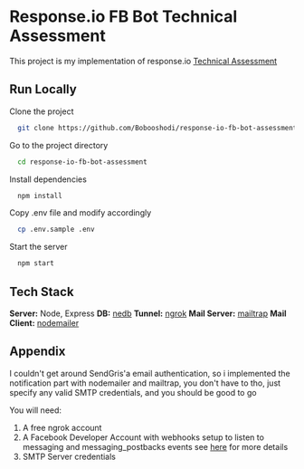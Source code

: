 
# Response.io FB Bot Technical Assessment

This project is my implementation of response.io [Technical Assessment](https://respond.notion.site/Task-1-Facebook-Messenger-Bot-fe0a128b17af417db55a3f455ccdc641#3d173d2b1a1d4967a727d2a53c3ce2fe "Technical Assessment")




## Run Locally

Clone the project

```bash
  git clone https://github.com/Bobooshodi/response-io-fb-bot-assessment.git
```

Go to the project directory

```bash
  cd response-io-fb-bot-assessment
```

Install dependencies

```bash
  npm install
```

Copy .env file and modify accordingly

```bash
  cp .env.sample .env
```

Start the server

```bash
  npm start
```


## Tech Stack

**Server:** Node, Express
**DB:** [nedb](https://github.com/louischatriot/nedb "nedb")
**Tunnel:** [ngrok](https://ngrok.com/ "ngrok")
**Mail Server:** [mailtrap](https://mailtrap.io "mailtrap")
**Mail Client:** [nodemailer](https://nodemailer.com/about/ "nodemailer")






## Appendix

I couldn't get around SendGris'a email authentication, so i implemented the notification part with nodemailer and mailtrap, you don't have to tho, just specify any valid SMTP credentials, and you should be good to go

You will need:
1. A free ngrok account
1. A Facebook Developer Account with webhooks setup to listen to messaging and messaging_postbacks events see [here](https://developers.facebook.com/docs/messenger-platform/webhook "here") for more details
1. SMTP Server credentials
